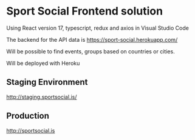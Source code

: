 # Sport Social Frontend solution

Using React version 17, typescript, redux and axios in Visual Studio Code

The backend for the API data is https://sport-social.herokuapp.com/

Will be possible to find events, groups based on countries or cities.

Will be deployed with Heroku

## Staging Environment

http://staging.sportsocial.is/

## Production

http://sportsocial.is
